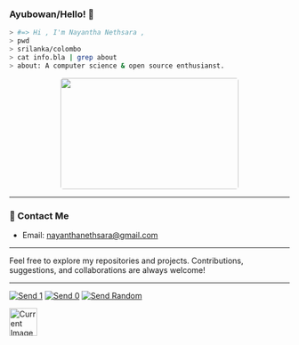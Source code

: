 ### Ayubowan/Hello! 👋

```bash
> #=> Hi , I'm Nayantha Nethsara ,
> pwd
> srilanka/colombo
> cat info.bla | grep about
> about: A computer science & open source enthusianst.
```

<p align="center">
  <img src = "https://media4.giphy.com/media/hq7O4BvUNmjLicWaST/giphy.gif?cid=ecf05e47pxsc80ubn0smax3q06ty9yb6z1l4bznk61o1gyf1&rid=giphy.gif&ct=g" width = "320" height = "200" style="border-radius:5px;"/>
  
  <br/>
</p>

---

### 📧 Contact Me

- Email: [nayanthanethsara@gmail.com](mailto:nayanthanethsara@gmail.com)

---

Feel free to explore my repositories and projects. Contributions, suggestions, and collaborations are always welcome!

---
[![Send 1](https://img.shields.io/badge/Send-1-blue)](https://minesweeper-git-backend.vercel.app/api/click?value=1)
[![Send 0](https://img.shields.io/badge/Send-0-green)](https://minesweeper-git-backend.vercel.app/api/click?value=0)
[![Send Random](https://img.shields.io/badge/Send-Random-orange)](https://minesweeper-git-backend.vercel.app/api/click?value=10)

<a href="https://minesweeper-git-backend.vercel.app/api/set?value=1">
  <img src="https://minesweeper-git-backend.vercel.app/api/img" alt="Current Image" width="50" />
</a>

